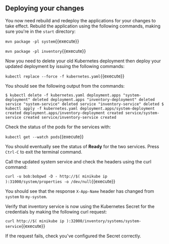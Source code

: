 ## Deploying your changes

You now need rebuild and redeploy the applications for your changes to take effect. Rebuild the application using the following commands, making sure you're in the `start` directory:

`mvn package -pl system`{{execute}}

`mvn package -pl inventory`{{execute}}

Now you need to delete your old Kubernetes deployment then deploy your updated deployment by issuing the following commands:

`kubectl replace --force -f kubernetes.yaml`{{execute}}

You should see the following output from the commands:

`
$ kubectl delete -f kubernetes.yaml
deployment.apps "system-deployment" deleted
deployment.apps "inventory-deployment" deleted
service "system-service" deleted
service "inventory-service" deleted
$ kubectl apply -f kubernetes.yaml
deployment.apps/system-deployment created
deployment.apps/inventory-deployment created
service/system-service created
service/inventory-service created
`

Check the status of the pods for the services with:

`kubectl get --watch pods`{{execute}}

You should eventually see the status of **Ready** for the two services. Press `Ctrl-C` to exit the terminal command. 

Call the updated system service and check the headers using the curl command:


`curl -u bob:bobpwd -D - http://$( minikube ip ):31000/system/properties -o /dev/null`{{execute}}

You should see that the response `X-App-Name` header has changed from `system` to `my-system`​.

Verify that inventory service is now using the Kubernetes Secret for the credentials by making the following curl request:

`curl http://$( minikube ip ):32000/inventory/systems/system-service`{{execute}}

If the request fails, check you've configured the Secret correctly.
